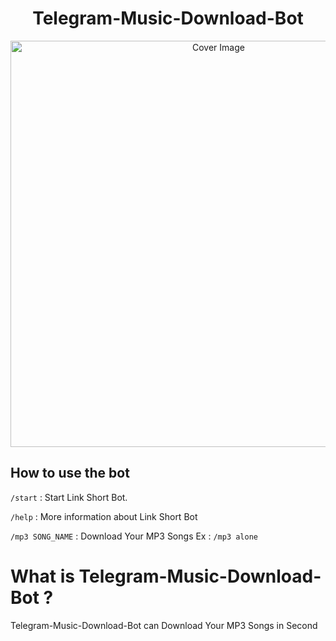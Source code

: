 <h1 align="center">Telegram-Music-Download-Bot</h3>
<p align="center">
  <a href="https://github.com/hirunaofficial/Telegram-Music-Download-Bot">
    <img src="https://socialify.git.ci/hirunaofficial/Telegram-Music-Download-Bot/image?description=1&forks=1&issues=1&language=1&owner=1&pattern=Floating%20Cogs&pulls=1&stargazers=1&theme=Dark" alt="Cover Image" width="650">
  </a>
</p>

## How to use the bot
 
`/start` : Start Link Short Bot.

`/help` : More information about Link Short Bot

`/mp3 SONG_NAME` : Download Your MP3 Songs
Ex : `/mp3 alone`

# What is Telegram-Music-Download-Bot ?
Telegram-Music-Download-Bot can Download Your MP3 Songs in Second